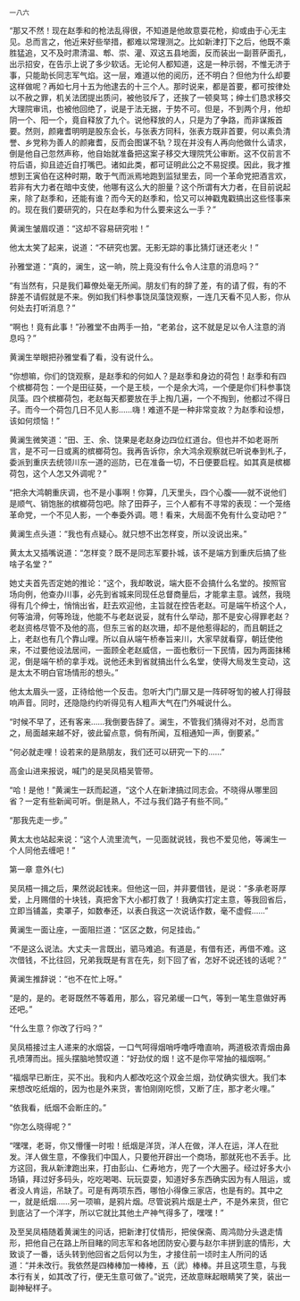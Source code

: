     一八六 

   “那又不然！现在赵季和的枪法乱得很，不知道是他故意耍花枪，抑或由于心无主见。总而言之，他近来好些举措，都难以常理测之。比如新津打下之后，他既不乘胜猛追，又不及时肃清温、郫、崇、灌、双这五县地面，反而装出一副菩萨面孔，出示招安，在告示上说了多少软话。无论何人都知道，这是一种示弱，不惟无济于事，只能助长同志军气焰。这一层，难道以他的阅历，还不明白？但他为什么却要这样做呢？再如七月十五为他逮去的十三个人。那时说来，都是首要，都可按律处以不赦之罪，机关法团提出质问，被他驳斥了，还挨了一顿臭骂；绅士们恳求移交大理院审讯，也被他回绝了，说是于法无据，于势不可。但是，不到两个月，他却阴一个、阳一个，竟自释放了九个。说他释放的人，只是为了争路，而非谋叛首要。然则，颜雍耆明明是股东会长，与张表方同科，张表方既非首要，何以素负清誉、乡党称为善人的颜雍耆，反而会图谋不轨？现在并没有人再向他做什么请求，倒是他自己忽然声称，他自始就准备把这案子移交大理院凭公审断。这不仅前言不符后语，抑且迹近自打嘴巴。诸如此类，都可证明此公之不易捉摸。因此，我才推想到王寅伯在这种时期，敢于气而派焉地跑到监狱里去，同一个革命党把酒言欢，若非有大力者在暗中支使，他哪有这么大的胆量？这个所谓有大力者，在目前说起来，除了赵季和，还能有谁？而今天的赵季和，恰又可以神戳鬼戳搞出这些怪事来的。现在我们要研究的，只在赵季和为什么要来这么一手？”

   黄澜生皱眉叹道：“这却不容易研究啦！”

   他太太笑了起来，说道：“不研究也罢。无影无踪的事比猜灯谜还老火！”

   孙雅堂道：“真的，澜生，这一晌，院上竟没有什么令人注意的消息吗？”

   “有当然有，只是我们幕僚处毫无所闻。朋友们有的辞了差，有的请了假，有的不辞差不请假就是不来。例如我们科参事饶凤藻饶观察，一连几天看不见人影，你从何处去打听消息？”

   “啊也！竟有此事！”孙雅堂不由两手一拍，“老弟台，这不就是足以令人注意的消息吗？”

   黄澜生举眼把孙雅堂看了看，没有说什么。

   “你想嘛，你们的饶观察，是赵季和的何如人？是赵季和身边的荷包！赵季和有四个槟榔荷包：一个是田征葵，一个是王棪，一个是余大鸿，一个便是你们科参事饶凤藻。四个槟榔荷包，老赵每天都要放在手上掏几遍，一个不掏到，他都过不得日子。而今一个荷包几日不见人影……嗨！难道不是一种非常变故？为赵季和设想，该如何烦恼！”

   黄澜生微笑道：“田、王、余、饶果是老赵身边四位红道台。但也并不如老哥所言，是不可一日或离的槟榔荷包。我再告诉你，余大鸿余观察就已听说奉到札子，委派到重庆去统领川东一道的巡防，已在准备一切，不日便要启程。如其真是槟榔荷包，这个人怎又外调呢？”

   “把余大鸿朝重庆调，也不是小事啊！你算，几天里头，四个心腹——就不说他们是顺气、销饱胀的槟榔荷包吧。除了田莽子，三个人都有不寻常的表现：一个笼络革命党，一个不见人影，一个奉委外调。嗯！看来，大局面不免有什么变动吧？”

   黄澜生点头道：“我也有点疑心。就只想不出怎样变，所以没说出来。”

   黄太太又插嘴说道：“怎样变？既不是同志军要扑城，该不是端方到重庆后搞了些啥子名堂？”

   她丈夫首先否定她的推论：“这个，我却敢说，端大臣不会搞什么名堂的。按照官场向例，他查办川事，必先到省城来同现任总督商量后，才能拿主意。诚然，我晓得有几个绅士，悄悄出省，赶去欢迎他，主旨就在控告老赵。可是端午桥这个人，何等油滑，何等玲珑，他能不与老赵说妥，就有什么举动，那不是安心得罪老赵？老赵资格尽管不及他的高，但东三省的赵次珊，却不是他惹得起的，而且朝廷之上，老赵也有几个靠山哩。所以自从端午桥奉旨来川，大家早就看穿，朝廷使他来，不过要他设法居间，一面顾全老赵威信，一面也敷衍一下民情，因为两面抹稀泥，倒是端午桥的拿手戏。说他还未到省就搞出什么名堂，使得大局发生变动，这是太太不明白官场情形的想头。”

   他太太眉头一竖，正待给他一个反击。忽听大门门扉又是一阵砰呀訇的被人打得鼓响声音。同时，还隐隐约约听得见有人粗声大气在门外喊说什么。

   “时候不早了，还有客来……我倒要告辞了。澜生，不管我们猜得对不对，总而言之，局面越来越不好，彼此留点意，倘有所闻，互相通知一声，倒要紧。”

   “何必就走哩！设若来的是熟朋友，我们还可以研究一下的……”

   高金山进来报说，喊门的是吴凤梧吴管带。

   “哈！是他！”黄澜生一跃而起道，“这个人在新津搞过同志会。不晓得从哪里回省？一定有些新闻可听。倒是熟人，不过与我们路子有些不同。”

   “那我先走一步。”

   黄太太也站起来说：“这个人流里流气，一见面就说钱，我也不爱见他，等澜生一个人同他去缠吧！”

   第一章 意外(七)

   吴凤梧一揖之后，果然说起钱来。但他这一回，并非要借钱，是说：“多承老哥厚爱，上月赐借的十块钱，真把舍下大小都打救了！我确实打定主意，等我回省后，立即当铺盖，卖罩子，如数奉还，以表白我这一次说话作数，毫不虚假……”

   黄澜生一面让座，一面阻拦道：“区区之数，何足挂齿。”

   “不是这么说法。大丈夫一言既出，驷马难追。有道是，有借有还，再借不难。这次借钱，不比往回，兄弟我既是有言在先，刻下回了省，怎好不说还钱的话呢？”

   黄澜生推辞说：“也不在忙上呀。”

   “是的，是的。老哥既然不等着用，那么，容兄弟缓一口气，等到一笔生意做好再还吧。”

   “什么生意？你改了行吗？”

   吴凤梧接过主人递来的水烟袋，一口气呵得烟哨呼噜呼噜直响，两道极浓青烟由鼻孔喷薄而出。摇头摆脑地赞叹道：“好劲仗的烟！这不是你平常抽的福烟啊。”

   “福烟早已断庄，买不出。我和内人都改吃这个双金兰烟，劲仗确实很大。我们本来想改吃纸烟的，因为也是外来货，害怕刚刚吃惯，又断了庄，那才老火哩。”

   “依我看，纸烟不会断庄的。”

   “你怎么晓得呢？”

   “嘿嘿，老哥，你又懵懂一时啦！纸烟是洋货，洋人在做，洋人在运，洋人在批发。洋人做生意，不像我们中国人，只要他开辟出一个商场，那就死也不丢手。比方这回，我从新津跑出来，打由彭山、仁寿地方，兜了一个大圈子。经过好多大小场镇，拜过好多码头，吃吃喝喝、玩玩耍耍，知道好多东西确实因为有人阻运，或者没人肯运，吊缺了。可是有两项东西，哪怕小得像三家店，也是有的。其中之一，就是纸烟……另一项嘛，是鸦片烟。尽管说鸦片烟是土产，不是外来货，但它到底沾了一个洋字，所以它就比其他土产神气得多了，嘿嘿！”

   及至吴凤梧随着黄澜生的问话，把新津打仗情形，把侯保斋、周鸿勋分头退走情形，把他自己在路上所目睹的同志军和各地团防安心要与赵尔丰拼到底的情形，大致谈了一番，话头转到他回省之后何以为生，才接住前一顷时主人所问的话道：“并未改行。我依然是四棒棒加一棒棒，五（武）棒棒。并且这项生意，与我本行有关，如其改了行，便无生意可做了。”说完，还故意眯起眼睛笑了笑，装出一副神秘样子。


